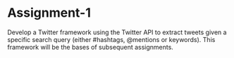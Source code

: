 # Assignment-1

Develop a Twitter framework using the Twitter API to extract tweets given a specific search query (either #hashtags, @mentions or keywords). This framework will be the bases of subsequent assignments. 
